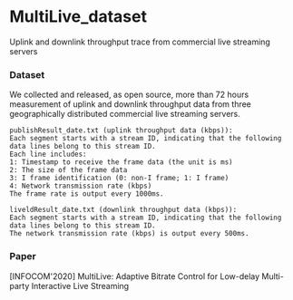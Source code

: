 # MultiLive_dataset
Uplink and downlink throughput trace from commercial live streaming servers

### Dataset
We collected and released, as open source, more than 72 hours measurement of uplink and downlink throughput data from three geographically distributed commercial live streaming servers.

```
publishResult_date.txt (uplink throughput data (kbps)):
Each segment starts with a stream ID, indicating that the following data lines belong to this stream ID.
Each line includes:
1: Timestamp to receive the frame data (the unit is ms)
2: The size of the frame data
3: I frame identification (0: non-I frame; 1: I frame)
4: Network transmission rate (kbps)
The frame rate is output every 1000ms.

liveldResult_date.txt (downlink throughput data (kbps)):
Each segment starts with a stream ID, indicating that the following data lines belong to this stream ID.
The network transmission rate (kbps) is output every 500ms.
```

### Paper
[INFOCOM'2020] MultiLive: Adaptive Bitrate Control for Low-delay Multi-party Interactive Live Streaming
